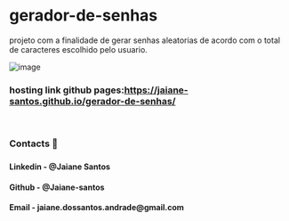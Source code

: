 # gerador-de-senhas

projeto com a finalidade de gerar senhas aleatorias de acordo com o total de caracteres escolhido pelo usuario.


![image](https://user-images.githubusercontent.com/89946700/181833220-1a218521-dbdb-438f-97c1-358b4aa83949.png)

### hosting link github pages:https://jaiane-santos.github.io/gerador-de-senhas/
</br> 

<h3>Contacts 📧<h3/>

 <h4>  Linkedin - @Jaiane Santos<h4/>  
 <h4>  Github - @Jaiane-santos<h4/> 
 <h4>  Email - jaiane.dossantos.andrade@gmail.com<h4/>

  
  
 

